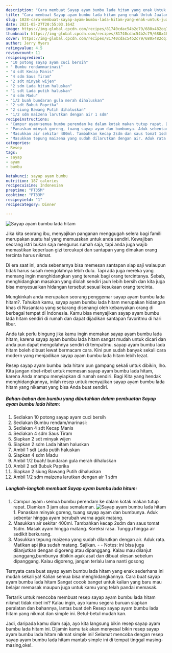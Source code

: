```yaml
---
description: "Cara membuat Sayap ayam bumbu lada hitam yang enak Untuk Jualan"
title: "Cara membuat Sayap ayam bumbu lada hitam yang enak Untuk Jualan"
slug: 1028-cara-membuat-sayap-ayam-bumbu-lada-hitam-yang-enak-untuk-jualan
date: 2021-05-27T20:55:03.164Z
image: https://img-global.cpcdn.com/recipes/81740cdac54b2c79/680x482cq70/sayap-ayam-bumbu-lada-hitam-foto-resep-utama.jpg
thumbnail: https://img-global.cpcdn.com/recipes/81740cdac54b2c79/680x482cq70/sayap-ayam-bumbu-lada-hitam-foto-resep-utama.jpg
cover: https://img-global.cpcdn.com/recipes/81740cdac54b2c79/680x482cq70/sayap-ayam-bumbu-lada-hitam-foto-resep-utama.jpg
author: Jerry Myers
ratingvalue: 4.5
reviewcount: 11
recipeingredient:
- "10 potong sayap ayam cuci bersih"
- " Bumbu rendammarinasi"
- "4 sdt Kecap Manis"
- "4 sdm Saus Tiram"
- "2 sdt minyak wijen"
- "2 sdm Lada hitam haluskan"
- "1 sdt Lada putih haluskan"
- "4 sdm Madu"
- "1/2 buah bundaran gula merah dihaluskan"
- "2 sdt Bubuk Paprika"
- "2 siung Bawang Putih dihaluskan"
- "1/2 sdm maizena larutkan dengan air 1 sdm"
recipeinstructions:
- "Campur ayam+semua bumbu perendam ke dalam kotak makan tutup rapat. Diamkan 3 jam atau semalaman."
- "Panaskan minyak goreng, tuang sayap ayam dan bumbunya. Aduk sebentar hingga ayam berubah warna agak matang."
- "Masukkan air sekitar 400ml. Tambahkan kecap 2sdm dan saus tomat 1sdm. Masak ayam hingga matang. Koreksi rasa. Tunggu hingga air sedikit berkurang."
- "Masukkan tepung maizena yang sudah dilarutkan dengan air. Aduk rata. Matikan api jika sudah matang. Sajikan.  Notes: ini bisa juga dilanjutkan dengan digoreng atau dipanggang. Kalau mau dilanjut panggang,bumbunya dibikin agak asat dan dibuat olesan sebelum dipanggang. Kalau digoreng, jangan terlalu lama nanti gosong"
categories:
- Resep
tags:
- sayap
- ayam
- bumbu

katakunci: sayap ayam bumbu 
nutrition: 187 calories
recipecuisine: Indonesian
preptime: "PT35M"
cooktime: "PT33M"
recipeyield: "1"
recipecategory: Dinner

---
```



![Sayap ayam bumbu lada hitam](https://img-global.cpcdn.com/recipes/81740cdac54b2c79/680x482cq70/sayap-ayam-bumbu-lada-hitam-foto-resep-utama.jpg)

Jika kita seorang ibu, menyajikan panganan menggugah selera bagi famili merupakan suatu hal yang memuaskan untuk anda sendiri. Kewajiban seorang istri bukan saja mengurus rumah saja, tapi anda juga wajib memastikan keperluan gizi tercukupi dan santapan yang dimakan orang tercinta harus nikmat.

Di era  saat ini, anda sebenarnya bisa memesan santapan siap saji walaupun tidak harus susah mengolahnya lebih dulu. Tapi ada juga mereka yang memang ingin menghidangkan yang terenak bagi orang tercintanya. Sebab, menghidangkan masakan yang diolah sendiri jauh lebih bersih dan kita juga bisa menyesuaikan hidangan tersebut sesuai kesukaan orang tercinta. 



Mungkinkah anda merupakan seorang penggemar sayap ayam bumbu lada hitam?. Tahukah kamu, sayap ayam bumbu lada hitam merupakan hidangan khas di Nusantara yang sekarang disenangi oleh kebanyakan orang di berbagai tempat di Indonesia. Kamu bisa menyajikan sayap ayam bumbu lada hitam sendiri di rumah dan dapat dijadikan santapan favoritmu di hari libur.

Anda tak perlu bingung jika kamu ingin memakan sayap ayam bumbu lada hitam, karena sayap ayam bumbu lada hitam sangat mudah untuk dicari dan anda pun dapat mengolahnya sendiri di tempatmu. sayap ayam bumbu lada hitam boleh dibuat lewat bermacam cara. Kini pun sudah banyak sekali cara modern yang menjadikan sayap ayam bumbu lada hitam lebih lezat.

Resep sayap ayam bumbu lada hitam pun gampang sekali untuk dibikin, lho. Kita jangan ribet-ribet untuk memesan sayap ayam bumbu lada hitam, karena Anda mampu menyiapkan di rumah sendiri. Bagi Kita yang hendak menghidangkannya, inilah resep untuk menyajikan sayap ayam bumbu lada hitam yang nikamat yang bisa Anda buat sendiri.

<!--inarticleads1-->

##### Bahan-bahan dan bumbu yang dibutuhkan dalam pembuatan Sayap ayam bumbu lada hitam:

1. Sediakan 10 potong sayap ayam cuci bersih
1. Sediakan  Bumbu rendam/marinasi:
1. Sediakan 4 sdt Kecap Manis
1. Sediakan 4 sdm Saus Tiram
1. Siapkan 2 sdt minyak wijen
1. Siapkan 2 sdm Lada hitam haluskan
1. Ambil 1 sdt Lada putih haluskan
1. Siapkan 4 sdm Madu
1. Ambil 1/2 buah/ bundaran gula merah dihaluskan
1. Ambil 2 sdt Bubuk Paprika
1. Siapkan 2 siung Bawang Putih dihaluskan
1. Ambil 1/2 sdm maizena larutkan dengan air 1 sdm




<!--inarticleads2-->

##### Langkah-langkah membuat Sayap ayam bumbu lada hitam:

1. Campur ayam+semua bumbu perendam ke dalam kotak makan tutup rapat. Diamkan 3 jam atau semalaman.
<img src="https://img-global.cpcdn.com/steps/c3375bfaea317071/160x128cq70/sayap-ayam-bumbu-lada-hitam-langkah-memasak-1-foto.jpg" alt="Sayap ayam bumbu lada hitam">1. Panaskan minyak goreng, tuang sayap ayam dan bumbunya. Aduk sebentar hingga ayam berubah warna agak matang.
1. Masukkan air sekitar 400ml. Tambahkan kecap 2sdm dan saus tomat 1sdm. Masak ayam hingga matang. Koreksi rasa. Tunggu hingga air sedikit berkurang.
1. Masukkan tepung maizena yang sudah dilarutkan dengan air. Aduk rata. Matikan api jika sudah matang. Sajikan. -  - Notes: ini bisa juga dilanjutkan dengan digoreng atau dipanggang. Kalau mau dilanjut panggang,bumbunya dibikin agak asat dan dibuat olesan sebelum dipanggang. Kalau digoreng, jangan terlalu lama nanti gosong




Ternyata cara buat sayap ayam bumbu lada hitam yang enak sederhana ini mudah sekali ya! Kalian semua bisa menghidangkannya. Cara buat sayap ayam bumbu lada hitam Sangat cocok banget untuk kalian yang baru mau belajar memasak maupun juga untuk kamu yang telah pandai memasak.

Tertarik untuk mencoba membuat resep sayap ayam bumbu lada hitam nikmat tidak ribet ini? Kalau ingin, ayo kamu segera buruan siapkan peralatan dan bahannya, lantas buat deh Resep sayap ayam bumbu lada hitam yang nikmat dan simple ini. Betul-betul mudah kan. 

Jadi, daripada kamu diam saja, ayo kita langsung bikin resep sayap ayam bumbu lada hitam ini. Dijamin kamu tak akan menyesal bikin resep sayap ayam bumbu lada hitam nikmat simple ini! Selamat mencoba dengan resep sayap ayam bumbu lada hitam mantab simple ini di tempat tinggal masing-masing,oke!.

